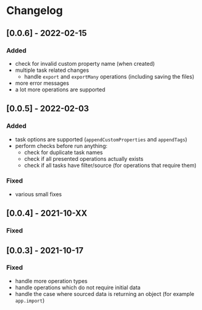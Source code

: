 # Changelog

## [0.0.6] - 2022-02-15

### Added

- check for invalid custom property name (when created)
- multiple task related changes
  - handle `export` and `exportMany` operations (including saving the files)
- more error messages
- a lot more operations are supported

## [0.0.5] - 2022-02-03

### Added

- task options are supported (`appendCustomProperties` and `appendTags`)
- perform checks before run anything:
  - check for duplicate task names
  - check if all presented operations actually exists
  - check if all tasks have filter/source (for operations that require them)

### Fixed

- various small fixes

## [0.0.4] - 2021-10-XX

### Fixed

## [0.0.3] - 2021-10-17

### Fixed

- handle more operation types
- handle operations which do not require initial data
- handle the case where sourced data is returning an object (for example `app.import`)
